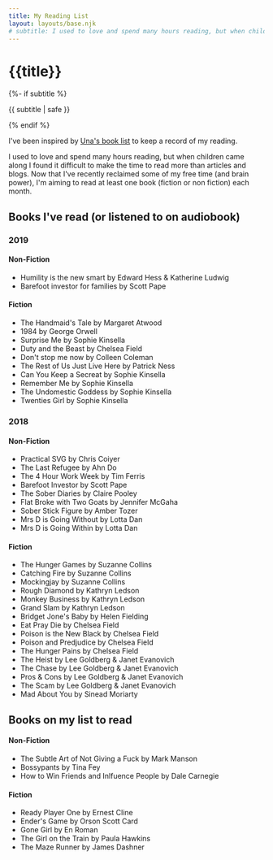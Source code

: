 ```yaml
---
title: My Reading List
layout: layouts/base.njk
# subtitle: I used to love and spend many hours reading, but when children came along I found it difficult to find the time or brain power to read more than short articles and blogs. 
---
```


  <h1>{{title}}</h1>
  {%- if subtitle %}<p class="subtitle">{{ subtitle | safe }}</p>{% endif %}
  
 
I've been inspired by [Una's book list](https://github.com/una/personal-goals/blob/master/ideas-and-misc/book-checklist.md) to keep a record of my reading.
<!-- and I thought having a rating system might be fun if I wanted to recommend books to others.  -->

I used to love and spend many hours reading, but when children came along I found it difficult to make the time to read more than articles and blogs. 
Now that I've recently reclaimed some of my free time (and brain power), I'm aiming to read at least one book (fiction or non fiction) each month. 


## Books I've read (or listened to on audiobook)

### 2019 

#### Non-Fiction

- Humility is the new smart by Edward Hess & Katherine Ludwig
- Barefoot investor for families by Scott Pape

#### Fiction

- The Handmaid's Tale by Margaret Atwood
- 1984 by George Orwell
- Surprise Me by Sophie Kinsella
- Duty and the Beast by Chelsea Field
- Don't stop me now by Colleen Coleman
- The Rest of Us Just Live Here by Patrick Ness
- Can You Keep a Secreat by Sophie Kinsella
- Remember Me by Sophie Kinsella
- The Undomestic Goddess by Sophie Kinsella
- Twenties Girl by Sophie Kinsella

### 2018

#### Non-Fiction

- Practical SVG by Chris Coiyer
- The Last Refugee by Ahn Do
- The 4 Hour Work Week by Tim Ferris
- Barefoot Investor by Scott Pape
- The Sober Diaries by Claire Pooley
- Flat Broke with Two Goats by Jennifer McGaha
- Sober Stick Figure by Amber Tozer
- Mrs D is Going Without by Lotta Dan
- Mrs D is Going Within by Lotta Dan

#### Fiction

- The Hunger Games by Suzanne Collins 
- Catching Fire by Suzanne Collins
- Mockingjay by Suzanne Collins
- Rough Diamond by Kathryn Ledson
- Monkey Business by Kathryn Ledson
- Grand Slam by Kathryn Ledson
- Bridget Jone's Baby by Helen Fielding
- Eat Pray Die by Chelsea Field
- Poison is the New Black by Chelsea Field
- Poison and Predjudice by Chelsea Field
- The Hunger Pains by Chelsea Field
- The Heist by Lee Goldberg & Janet Evanovich
- The Chase by Lee Goldberg & Janet Evanovich
- Pros & Cons by Lee Goldberg & Janet Evanovich
- The Scam by Lee Goldberg & Janet Evanovich
- Mad About You by Sinead Moriarty

## Books on my list to read

#### Non-Fiction

- The Subtle Art of Not Giving a Fuck by Mark Manson
- Bossypants by Tina Fey
- How to Win Friends and Inlfuence People by Dale Carnegie


#### Fiction

- Ready Player One by Ernest Cline
- Ender's Game by Orson Scott Card
- Gone Girl by En Roman
- The Girl on the Train by Paula Hawkins
- The Maze Runner by James Dashner
